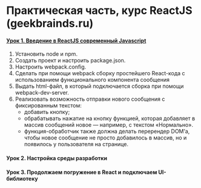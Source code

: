 # Практическая часть, курс ReactJS (geekbrainds.ru) 

#### [Урок 1. Введение в ReactJS современный Javascript](geekbrains-react/pull/1)
1. Установить node и npm.
2. Создать проект и настроить package.json.
3. Настроить webpack.config.
4. Сделать при помощи webpack сборку простейшего React-кода с использованием функционального компонента сообщения
5. Выдать html-файл, в который подключается сборка при помощи webpack-dev-server.
6. Реализовать возможность отправки нового сообщения с фиксированным текстом:
   - добавить кнопку;
   - обрабатывать нажатие на кнопку функцией, которая добавляет в массив сообщений новое — например, с текстом «Нормально».
   - функция-обработчик также должна делать перерендер DOM’а, чтобы новое сообщение не просто добавилось в массив, но и появилось у пользователя на странице.


#### Урок 2. Настройка среды разработки

#### Урок 3. Продолжаем погружение в React и подключаем UI-библиотеку
